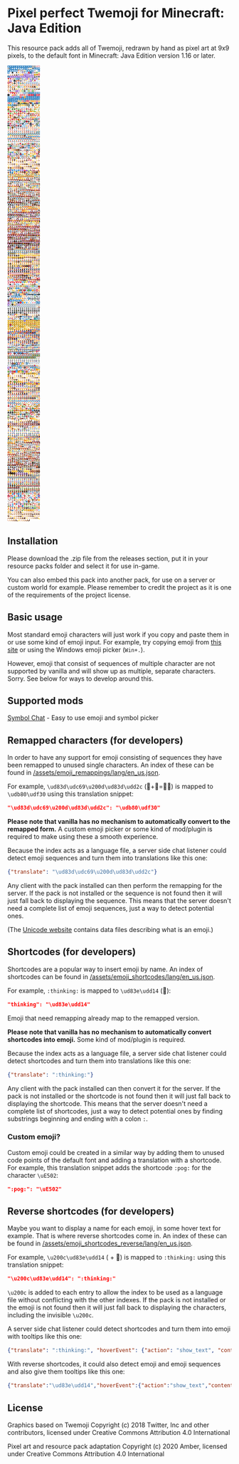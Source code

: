# Pixel perfect Twemoji for Minecraft: Java Edition
This resource pack adds all of Twemoji, redrawn by hand as pixel art
at 9x9 pixels, to the default font in Minecraft: Java Edition
version 1.16 or later.

![emoji.png](assets/twemoji/textures/font/emoji.png)

## Installation
Please download the .zip file from the releases section, put it in your
resource packs folder and select it for use in-game.

You can also embed this pack into another pack,
for use on a server or custom world for example.
Please remember to credit the project as it is
one of the requirements of the project license.


## Basic usage 
Most standard emoji characters will just work if you copy and paste them in or
use some kind of emoji input. For example, try copying emoji from
[this site](https://emojifinder.com/) or using the Windows emoji picker (`Win+.`).

However, emoji that consist of sequences of multiple character are not supported
by vanilla and will show up as multiple, separate characters. Sorry.
See below for ways to develop around this.


## Supported mods
[Symbol Chat](https://modrinth.com/mod/symbol-chat) - Easy to use emoji and symbol picker

## Remapped characters (for developers)
In order to have any support for emoji consisting of sequences they have been
remapped to unused single characters. An index of these can be found in
[/assets/emoji_remappings/lang/en_us.json](assets/emoji_remappings/lang/en_us.json).

For example, `\ud83d\udc69\u200d\ud83d\udd2c` (👩+🔬=👩‍🔬)
is mapped to `\udb80\udf30` using this translation snippet:

```json
"\ud83d\udc69\u200d\ud83d\udd2c": "\udb80\udf30"
```

**Please note that vanilla has no mechanism to
automatically convert to the remapped form.**
A custom emoji picker or some kind of mod/plugin is
required to make using these a smooth experience. 

Because the index acts as a language file, a server side chat listener
could detect emoji sequences and turn them into translations like this one:

```json
{"translate": "\ud83d\udc69\u200d\ud83d\udd2c"}
``` 

Any client with the pack installed can then perform the remapping for the server.
If the pack is not installed or the sequence is not found then it will just
fall back to displaying the sequence. This means that the server doesn't need a
complete list of emoji sequences, just a way to detect potential ones.

(The [Unicode website](https://unicode.org/Public/emoji/latest/)
contains data files describing what is an emoji.)


## Shortcodes (for developers)
Shortcodes are a popular way to insert emoji by name. An index of shortcodes
can be found in [/assets/emoji_shortcodes/lang/en_us.json](assets/emoji_shortcodes/lang/en_us.json).

For example, `:thinking:` is mapped to `\ud83e\udd14` (🤔):

```json
"thinking": "\ud83e\udd14"
```

Emoji that need remapping already map to the remapped version.

**Please note that vanilla has no mechanism to
automatically convert shortcodes into emoji.**
Some kind of mod/plugin is required.

Because the index acts as a language file, a server side chat listener could
detect shortcodes and turn them into translations like this one:

```json
{"translate": ":thinking:"}
``` 

Any client with the pack installed can then convert it for the server. If the
pack is not installed or the shortcode is not found then it will just fall back
to displaying the shortcode. This means that the server doesn't need a complete
list of shortcodes, just a way to detect potential ones by finding substrings
beginning and ending with a colon `:`.


### Custom emoji?
Custom emoji could be created in a similar way by adding them to unused code
points of the default font and adding a translation with a shortcode.
For example, this translation snippet adds the shortcode `:pog:` for the
character `\uE502`:

```json
":pog:": "\uE502"
```

## Reverse shortcodes (for developers)
Maybe you want to display a name for each emoji, in some hover text for example.
That is where reverse shortcodes come in. An index of these can be found in
[/assets/emoji_shortcodes_reverse/lang/en_us.json](assets/emoji_shortcodes_reverse/lang/en_us.json).

For example, `\u200c\ud83e\udd14` (`‌` + 🤔) is mapped to `:thinking:` using
this translation snippet:

```json
"\u200c\ud83e\udd14": ":thinking:"
```

`\u200c` is added to each entry to allow the index to be used as a language file
without conflicting with the other indexes. If the pack is not installed or the
emoji is not found then it will just fall back to displaying the characters,
including the invisible `\u200c`.

A server side chat listener could detect shortcodes and
turn them into emoji with tooltips like this one:
```json
{"translate": ":thinking:", "hoverEvent": {"action": "show_text", "contents": ":thinking:"}}
```

With reverse shortcodes, it could also detect emoji and
emoji sequences and also give them tooltips like this one:
```json
{"translate":"\ud83e\udd14","hoverEvent":{"action":"show_text","contents":{"translate":"%1851878757$s\ud83e\udd14"}}}
```


## License
Graphics based on Twemoji Copyright (c) 2018 Twitter, Inc and other contributors, licensed under Creative Commons Attribution 4.0 International

Pixel art and resource pack adaptation Copyright (c) 2020 Amber, licensed under Creative Commons Attribution 4.0 International
